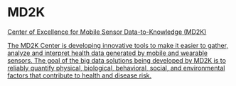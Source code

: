# MD2K
<a href="https://md2k.org">Center of Excellence for Mobile Sensor Data-to-Knowledge (MD2K)</s>

The MD2K Center is developing innovative tools to make it easier to gather, analyze and interpret health data generated 
by mobile and wearable sensors. The goal of the big data solutions being developed by MD2K is to reliably quantify 
physical, biological, behavioral, social, and environmental factors that contribute to health and disease risk.
